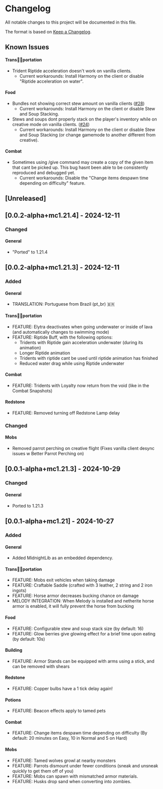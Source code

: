 # Changelog

All notable changes to this project will be documented in this file.

The format is based on [Keep a Changelog](https://keepachangelog.com/en/1.1.0/).

## Known Issues

#### Trans🏳️‍⚧️portation

- Trident Riptide acceleration doesn't work on vanilla clients.
  - Current workarounds: Install Harmony on the client or disable "Riptide acceleration on water".

#### Food

- Bundles not showing correct stew amount on vanilla clients ([#28](https://github.com/Team-Symphony/Harmony/issues/28))
  - Current workarounds: Install Harmony on the client or disable Stew and Soup Stacking.
- Stews and soups dont properly stack on the player's inventory while on creative mode on vanilla clients. ([#24](https://github.com/Team-Symphony/Harmony/issues/24))
    - Current workarounds: Install Harmony on the client or disable Stew and Soup Stacking (or change gamemode to another different from creative).

#### Combat

- Sometimes using /give command may create a copy of the given item that cant be picked up. This bug hasnt been able to be consistently reproduced and debugged yet.
    - Current workarounds: Disable the "Change items despawn time depending on difficulty" feature.

## [Unreleased]

## [0.0.2-alpha+mc1.21.4] - 2024-12-11

### Changed

#### General

- "Ported" to 1.21.4

## [0.0.2-alpha+mc1.21.3] - 2024-12-11

### Added

#### General

- TRANSLATION: Portuguese from Brazil (pt_br) 🇧🇷

#### Trans🏳️‍⚧️portation

- FEATURE: Elytra deactivates when going underwater or inside of lava (and automatically changes to swimming mode)
- FEATURE: Riptide Buff, with the following options:
  - Tridents with Riptide gain acceleration underwater (during its animation)
  - Longer Riptide animation
  - Tridents with riptide cant be used until riptide animation has finished
  - Reduced water drag while using Riptide underwater

#### Combat

- FEATURE: Tridents with Loyalty now return from the void (like in the Combat Snapshots)

#### Redstone

- FEATURE: Removed turning off Redstone Lamp delay

### Changed

#### Mobs

- Removed parrot perching on creative flight (Fixes vanilla client desync issues w Better Parrot Perching on)

## [0.0.1-alpha+mc1.21.3] - 2024-10-29

### Changed

#### General

- Ported to 1.21.3

## [0.0.1-alpha+mc1.21] - 2024-10-27

### Added

#### General

- Added MidnightLib as an embedded dependency.

#### Trans🏳️‍⚧️portation

- FEATURE: Mobs exit vehicles when taking damage
- FEATURE: Craftable Saddle (crafted with 3 leather, 2 string and 2 iron ingots)
- FEATURE: Horse armor decreases bucking chance on damage
- MELODY INTEGRATION: When Melody is installed and netherite horse armor is enabled, it will fully prevent the horse from bucking

#### Food

- FEATURE: Configurable stew and soup stack size (by default: 16)
- FEATURE: Glow berries give glowing effect for a brief time upon eating (by default: 10s)

#### Building

- FEATURE: Armor Stands can be equipped with arms using a stick, and can be removed with shears

#### Redstone

- FEATURE: Copper bulbs have a 1 tick delay again!

#### Potions

- FEATURE: Beacon effects apply to tamed pets

#### Combat

- FEATURE: Change items despawn time depending on difficulty (By default: 20  minutes on Easy, 10 in Normal and 5 on Hard)

#### Mobs

- FEATURE: Tamed wolves growl at nearby monsters
- FEATURE: Parrots dismount under fewer conditions (sneak and unsneak quickly to get them off of you)
- FEATURE: Mobs can spawn with mismatched armor materials.
- FEATURE: Husks drop sand when converting into zombies.
